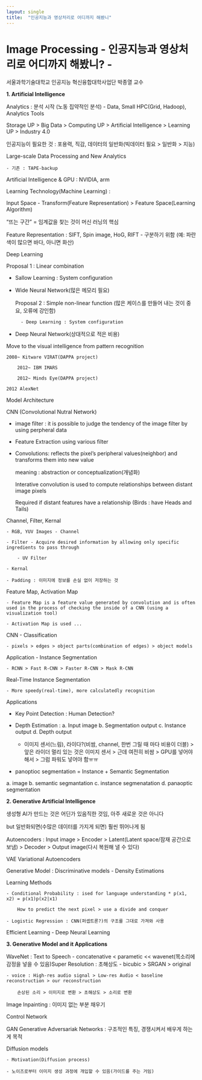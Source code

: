 ```yaml
---
layout: single
title:  "인공지능과 영상처리로 어디까지 해봤니"
---
```


# Image Processing - 인공지능과 영상처리로 어디까지 해봤니? -

서울과학기술대학교 인공지능 혁신융합대학사업단
박종열 교수



**1. Artificial Intelligence**

Analytics : 분석 시작 (노동 집약적인 분석) - Data, Small HPC(Grid, Hadoop), Analytics Tools

Storage UP > Big Data > Computing UP > Artificial Intelligence > Learning UP > Industry 4.0

인공지능이 필요한 것 : 포용력, 직감, 데이터의 일반화(빅데이터 필요 > 일반화 > 지능)

Large-scale Data Processing and New Analytics

    - 기존 : TAPE-backup

Artificial Intelligence & GPU : NVIDIA, arm

Learning Technology(Machine Learning) : 

Input Space - Transform(Feature Representation) > Feature Space(Learning Algorithm)

“뜨는 구간” = 임계값을 찾는 것이 머신 러닝의 핵심

Feature Representation : SIFT, Spin image, HoG, RIFT - 구분하기 위함 (예: 파란색이 많으면 바다, 아니면 화산)

Deep Learning

Proposal 1 : Linear combination 

- Sallow Learning : System configuration

- Wide Neural Network(많은 메모리 필요)

    Proposal 2 : Simple non-linear function (많은 케이스를 만들어 내는 것이 중요, 오류에 강인함)

        - Deep Learning : System configuration

- Deep Neural Network(상대적으로 적은 비용)

Move to the visual intelligence from pattern recognition

    2008~ Kitware VIRAT(DAPPA project)

        2012~ IBM IMARS

        2012~ Minds Eye(DAPPA project)

    2012 AlexNet

Model Architecture

CNN (Convolutional Nutral Network) 

- image filter : it is possible to judge the tendency of the image filter by using perpheral data

- Feature Extraction using various filter

- Convolutions: reflects the pixel’s peripheral values(neighbor) and transforms them into new value

    meaning : abstraction or conceptualization(개념화)

    Interative convolution is used to compute relationships between distant image pixels

    Required if distant features have a relationship (Birds : have Heads and Tails)

Channel, Filter, Kernal

    - RGB, YUV Images - Channel

    - Filter - Acquire desired information by allowing only specific ingredients to pass through

        - UV Filter

    - Kernal

    - Padding : 이미지에 정보를 손실 없이 저장하는 것

Feature Map, Activation Map

    - Feature Map is a feature value generated by convolution and is often used in the process of checking the inside of a CNN (using a visualization tool)

    - Activation Map is used ...

CNN - Classification

    - pixels > edges > object parts(combination of edges) > object models

Application - Instance Segmentation

    - RCNN > Fast R-CNN > Faster R-CNN > Mask R-CNN

Real-Time Instance Segmentation

    - More speedy(real-time), more calculatedly recognition

Applications 

- Key Point Detection : Human Detection?

- Depth Estimation : a. Input image  b. Segmentation output  c. Instance output  d. Depth output

    - 이미지 센서(느림), 라이다?(비쌈, channel, 한번 그릴 때 마다 비용이 더블) > 앞은 라이더 멀리 있는 것은 이미지 센서 > 근데 여전히 비쌈 > GPU를 넣어야 해서 > 그럼 파워도 넣어야 함ㅠㅠ

- panoptioc segmentation = Instance + Semantic Segmentation 

a. image  b. semantic segmantation c. instance segmenatation  d. panaoptic segmentation


**2. Generative Artificial Intelligence**

생성형 AI가 만드는 것은 어딘가 있음직한 것임, 아주 새로운 것은 아니다

but 일반화되면(수많은 데이터를 가지게 되면) 훨씬 뛰어나게 됨

Autoencoders :
Input image > Encoder > Latent(Latent space/잠재 공간으로 보냄) > Decoder > Output image(다시 복원해 낼 수 있다)

VAE Variational Autoencoders

Generative Model : Discriminative models - Density Estimations

Learning Methods

    - Conditional Probability : ised for language understanding * p(x1, x2) = p(x1)p(x2|x1)

        How to predict the next pixel > use a divide and conquer

    - Logistic Regression : CNN(퍼셉트론?)의 구조를 그대로 가져와 사용

Efficient Learning - Deep Neural Learning


**3. Generative Model and it Applications**

WaveNet : Text to Speech - concatenative < parametic << wavenet(목소리에 감정을 넣을 수 있음)Super Resolution : 초해상도 - bicubic > SRGAN > original

    - voice : High-res audio signal > Low-res Audio < baseline reconstruction > our reconstruction

        손상된 소리 > 이미지로 변환 > 초해상도 > 소리로 변환

Image Inpainting : 이미지 없는 부분 채우기

Control Network

GAN Generative Adversariak Networks : 구조적인 특징, 경쟁시켜서 배우게 하는 게 목적

Diffusion models

    - Motivation(Diffusion process)

    - 노이즈로부터 이미지 생성 과정에 개입할 수 있음(가이드를 주는 거임)